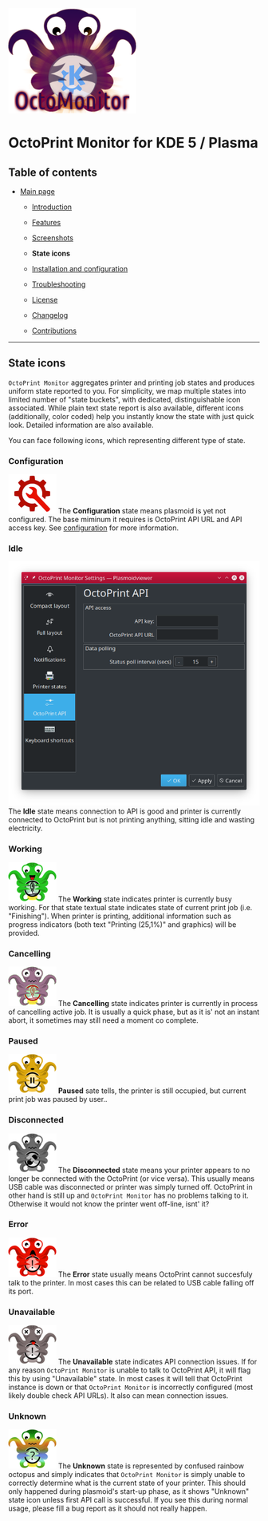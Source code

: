 ![OctoPrint Monitor](img/logo.png)
# OctoPrint Monitor for KDE 5 / Plasma #

## Table of contents ##

 * [Main page](../README.md)
   * [Introduction](../README.md#introduction)
   * [Features](../README.md#features)
   * [Screenshots](../README.md#screenshots)
   * **State icons**
   * [Installation and configuration](setup.md)
   * [Troubleshooting](troubles.md)
   * [License](../README.md#license)
   * [Changelog](../CHANGES.md)

   * [Contributions](docs/contributions.md)

---

## State icons ##

`OctoPrint Monitor` aggregates printer and printing job states and produces uniform state reported to you.
For simplicity, we map multiple states into limited number of "state buckets", with dedicated, distinguishable
icon associated. While plain text state report is also available, different icons (additionally, color coded)
help you instantly know the state with just quick look. Detailed information are also available. 

You can face following icons, which representing different type of state.

### Configuration ###

![Configuration](img/state-configuration.png) The **Configuration** state means plasmoid is yet not configured. The base
miminum it requires is OctoPrint API URL and API access key. See [configuration](#configuration) for more information.

### Idle ###
![Idle](img/state-idle.png) The **Idle** state means connection to API is good and printer is 
currently connected to OctoPrint but is not printing anything, sitting idle and wasting electricity.

### Working ###
![Working](img/state-working.png) The **Working** state indicates printer is currently busy working. For that state textual
state indicates state of current print job (i.e. "Finishing"). When printer is printing, additional information
such as progress indicators (both text "Printing (25,1%)" and graphics) will be provided. 

### Cancelling ###
![Working](img/state-cancelling.png) The **Cancelling** state indicates printer is currently in process of cancelling
active job. It is usually a quick phase, but as it is' not an instant abort, it sometimes may still need a moment
co complete.

### Paused ###
![Paused](img/state-paused.png) **Paused** sate tells, the printer is still occupied, but current print job
was paused by user..

### Disconnected ###
![Offline](img/state-disconnected.png) The **Disconnected** state means your printer appears to no longer
be connected with the OctoPrint (or vice versa). This usually means USB cable was disconnected or printer
was simply turned off. OctoPrint in other hand is still up and `OctoPrint Monitor` has no problems talking
to it. Otherwise it would not know the printer went off-line, isnt' it?

### Error ###
![Error](img/state-error.png) The **Error** state usually means OctoPrint cannot succesfuly talk to the
printer. In most cases this can be related to USB cable falling off its port. 

### Unavailable ###
![API Dead](img/state-dead.png) The **Unavailable** state indicates API connection issues. If for any reason
`OctoPrint Monitor` is unable to talk to OctoPrint API, it will flag this by using "Unavailable" state. In
most cases it will tell that OctoPrint instance is down or that `OctoPrint Monitor` is incorrectly configured
(most likely double check API URLs). It also can mean connection issues.  

### Unknown ###
![Unknown](img/state-unknown.png) The **Unknown** state is represented by confused rainbow octopus and simply
indicates that `OctoPrint Monitor` is simply unable to correctly determine what is the current state of your printer.
This should only happened during plasmoid's start-up  phase, as it shows "Unknown" state icon unless first API call
is successful. If you see this during normal usage, please fill a bug report as it should not really happen.
